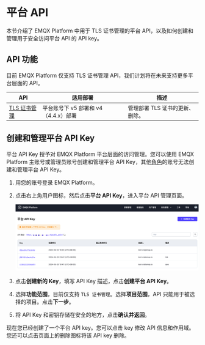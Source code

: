 # 平台 API

本节介绍了 EMQX Platform 中用于 TLS 证书管理的平台 API，以及如何创建和管理用于安全访问平台 API 的 API key。

## API 功能

目前 EMQX Platform 仅支持 TLS 证书管理 API，我们计划将在未来支持更多平台层面的 API。

| API                                  | 适用部署                             | 描述                            |
| ------------------------------------ | ------------------------------------ | ------------------------------- |
| [TLS 证书管理](./tls_certificate.md) | 平台账号下 v5 部署和 v4（4.4.x）部署 | 管理部署 TLS 证书的更新、删除。 |


## 创建和管理平台 API Key

平台 API Key 授予对 EMQX Platform 平台层面的访问管理。您可以使用 EMQX Platform 主账号或管理员账号创建和管理平台 API Key，其他[角色](../feature/role.md)的账号无法创建和管理平台 API Key。

1. 用您的账号登录 EMQX Platform。

2. 点击右上角用户图标，然后点击**平台 API Key**，进入平台 API 管理页面。

   ![platform_key](./_assets/platform_key.png)

3. 点击**创建新的 Key**，填写 API Key 描述，点击**创建平台 API Key**。

4. 选择**功能范围**，目前仅支持 `TLS 证书管理`。选择**项目范围**，API 只能用于被选择的项目。点击**下一步**。

5. 将 API Key 和密钥存储在安全的地方，点击**确认并返回**。

现在您已经创建了一个平台 API key。您可以点击 key 修改 API 信息和作用域。您还可以点击页面上的删除图标将该 API key 删除。


